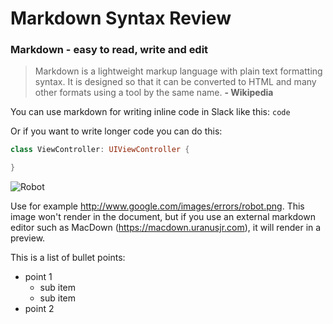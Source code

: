 

# Markdown Syntax Review

### Markdown - easy to read, write and edit

> Markdown is a lightweight markup language with plain text formatting syntax. It is designed so that it can be converted to HTML and many other formats using a tool by the same name. **- Wikipedia**

You can use markdown for writing inline code in Slack like this:  `code`


Or if you want to write longer code you can do this:

```swift
class ViewController: UIViewController {

}
```

![Robot](http://www.google.com/images/errors/robot.png)


Use for example http://www.google.com/images/errors/robot.png. This image won't render in the document, but if you use an external markdown editor such as MacDown (https://macdown.uranusjr.com), it will render in a preview.


This  is a list of bullet points:

* point 1
  * sub item
  * sub item
* point 2

